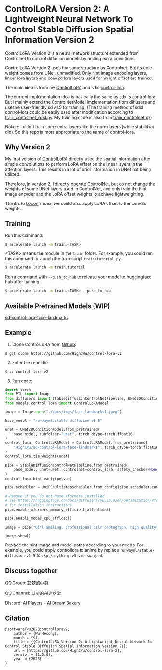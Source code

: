 # ControlLoRA Version 2: A Lightweight Neural Network To Control Stable Diffusion Spatial Information Version 2

ControlLoRA Version 2 is a neural network structure extended from Controlnet to control diffusion models by adding extra conditions.

ControlLoRA Version 2 uses the same structure as Controlnet. But its core weight comes from UNet, unmodified. Only hint image encoding layers, linear lora layers and conv2d lora layers used for weight offset are trained.

The main idea is from my [ControlLoRA](https://github.com/HighCWu/ControlLoRA) and sdxl [control-lora](https://huggingface.co/stabilityai/control-lora).

The current implementation idea is basically the same as sdxl's control-lora. But I mainly extend the ControlNetModel implementation from diffusers and use the user-friendly sd v1.5 for training. (The training method of sdxl control-lora could be easily used after modification according to [train_controlnet_sdxl.py](https://github.com/huggingface/diffusers/blob/main/examples/controlnet/train_controlnet_sdxl.py). My training code is also from [train_controlnet.py](https://github.com/huggingface/diffusers/blob/main/examples/controlnet/train_controlnet.py))

Notice: I didn't train some extra layers like the norm layers (while stabilityai did). So this repo is more appropriate to the name of control-lora.

## Why Version 2

My first version of [ControlLoRA](https://github.com/HighCWu/ControlLoRA) directly used the spatial information after simple convolutions to perform LoRA offset on the linear layers in the attention layers. 
This results in a lot of prior information in UNet not being utilized. 

Therefore, in version 2, I directly operate ControlNet, but do not change the weights of some UNet layers used in ControlNet, and only train the hint image encoder and the LoRA offset weights to achieve lightweighting. 

Thanks to [Locon](https://github.com/KohakuBlueleaf/LyCORIS)'s idea, we could also apply LoRA offset to the conv2d weights.

## Training

Run this command:
```sh
$ accelerate launch -m train.<TASK>
```
\<TASK\> means the module in the `train` folder. For example, you could run this command to launch the train script `train/tutorial.py`:
```sh
$ accelerate launch -m train.tutorial
```

Run a command with `--push_to_hub` to release your model to huggingface hub after training:
```sh
$ accelerate launch -m train.<TASK> --push_to_hub
```

## Available Pretrained Models (WIP)

[sd-control-lora-face-landmarks](https://huggingface.co/HighCWu/sd-control-lora-face-landmarks)

## Example

1. Clone ControlLoRA from [Github](https://github.com/HighCWu/control-lora-v2):
```sh
$ git clone https://github.com/HighCWu/control-lora-v2
```

2. Enter the repo dir:
```sh
$ cd control-lora-v2
```

3. Run code:
```py
import torch
from PIL import Image
from diffusers import StableDiffusionControlNetPipeline, UNet2DConditionModel, UniPCMultistepScheduler
from models.control_lora import ControlLoRAModel

image = Image.open("./docs/imgs/face_landmarks1.jpeg")

base_model = "runwayml/stable-diffusion-v1-5"

unet = UNet2DConditionModel.from_pretrained(
    base_model, subfolder="unet", torch_dtype=torch.float16
)
control_lora: ControlLoRAModel = ControlLoRAModel.from_pretrained(
    "HighCWu/sd-control-lora-face-landmarks", torch_dtype=torch.float16
)
control_lora.tie_weights(unet)

pipe = StableDiffusionControlNetPipeline.from_pretrained(
    base_model, unet=unet, controlnet=control_lora, safety_checker=None, torch_dtype=torch.float16
)
control_lora.bind_vae(pipe.vae)

pipe.scheduler = UniPCMultistepScheduler.from_config(pipe.scheduler.config)

# Remove if you do not have xformers installed
# see https://huggingface.co/docs/diffusers/v0.13.0/en/optimization/xformers#installing-xformers
# for installation instructions
pipe.enable_xformers_memory_efficient_attention()

pipe.enable_model_cpu_offload()

image = pipe("Girl smiling, professional dslr photograph, high quality", image, num_inference_steps=20).images[0]

image.show()
```

Replace the hint image and model paths according to your needs. For example, you could apply controllora to anime by replace `runwayml/stable-diffusion-v1-5` to `ckpt/anything-v3-vae-swapped`.

## Discuss together

QQ Group: [艾梦的小群](https://jq.qq.com/?_wv=1027&k=yMtGIF1Q)

QQ Channel: [艾梦的AI造梦堂](https://pd.qq.com/s/1qyek3j0e)

Discord: [AI Players - AI Dream Bakery](https://discord.gg/zcJszfPrZs)

## Citation

    @software{wu2023controllorav2,
        author = {Wu Hecong},
        month = {9},
        title = {{ControlLoRA Version 2: A Lightweight Neural Network To Control Stable Diffusion Spatial Information Version 2}},
        url = {https://github.com/HighCWu/control-lora-2},
        version = {1.0.0},
        year = {2023}
    }
